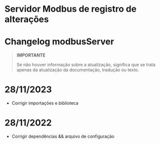 # Servidor Modbus de registro de alterações

# Changelog modbusServer

>**IMPORTANTE**
>
>Se não houver informação sobre a atualização, significa que se trata apenas da atualização da documentação, tradução ou texto.



# 28/11/2023

- Corrigir importações e biblioteca



# 28/11/2022

- Corrigir dependências && arquivo de configuração
